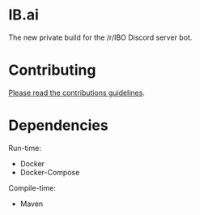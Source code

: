 # IB.ai

The new private build for the /r/IBO Discord server bot.

# Contributing

[Please read the contributions guidelines](https://github.com/vardy/IB.ai/wiki/Contributing).

# Dependencies

Run-time:
 - Docker
 - Docker-Compose
 
 Compile-time:
 - Maven